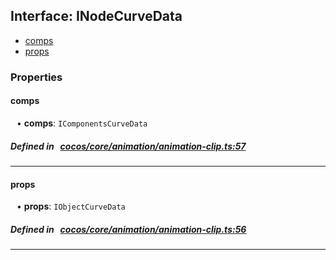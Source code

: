 ## Interface: INodeCurveData

- [comps](#comps)
- [props](#props)

### Properties

#### comps

<div style="margin-left: 10px;">


• **comps**: ``IComponentsCurveData``

</div>


##### Defined in &nbsp;   [cocos/core/animation/animation-clip.ts:57](https://github.com/cocos-creator/engine/blob/c7bf6b8a9/cocos/core/animation/animation-clip.ts#L57)&nbsp;

___
#### props

<div style="margin-left: 10px;">


• **props**: ``IObjectCurveData``

</div>


##### Defined in &nbsp;   [cocos/core/animation/animation-clip.ts:56](https://github.com/cocos-creator/engine/blob/c7bf6b8a9/cocos/core/animation/animation-clip.ts#L56)&nbsp;

___
